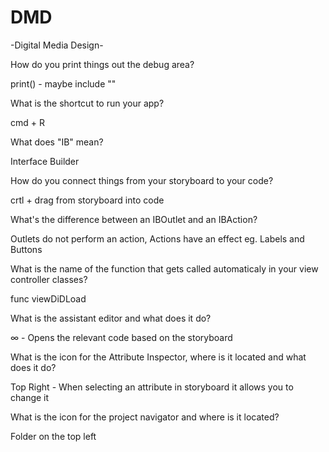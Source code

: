 # DMD 
-Digital Media Design-

How do you print things out the debug area?

print() - maybe include ""

What is the shortcut to run your app?

cmd + R
  
What does "IB" mean?

Interface Builder
  
How do you connect things from your storyboard to your code?

crtl + drag from storyboard into code
  
What's the difference between an IBOutlet and an IBAction?

Outlets do not perform an action, Actions have an effect eg. Labels and Buttons
  
What is the name of the function that gets called automaticaly in your view controller classes?

func viewDiDLoad  

What is the assistant editor and what does it do?

∞ - Opens the relevant code based on the storyboard
  
What is the icon for the Attribute Inspector, where is it located and what does it do?

Top Right -  When selecting an attribute in storyboard it allows you to change it

What is the icon for the project navigator and where is it located?

Folder on the top left
